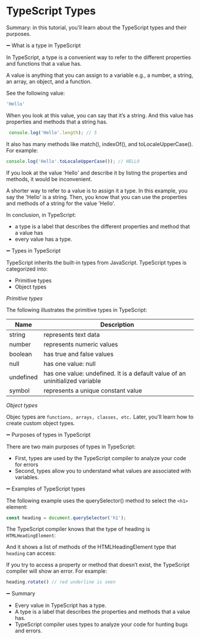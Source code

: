 
# TypeScript Types

Summary: in this tutorial, you’ll learn about the TypeScript types and their purposes.

➖ What is a type in TypeScript

In TypeScript, a type is a convenient way to refer to the different properties and functions that a value has.

A value is anything that you can assign to a variable e.g., a number, a string, an array, an object, and a function.

See the following value:

```js
'Hello'

```

When you look at this value, you can say that it’s a string. And this value has properties and methods that a string has.


```js
 console.log('Hello'.length); // 5

```

It also has many methods like match(), indexOf(), and toLocaleUpperCase(). For example:

```js
console.log('Hello'.toLocaleUpperCase()); // HELLO 

```

If you look at the value 'Hello' and describe it by listing the properties and methods, it would be inconvenient.

A shorter way to refer to a value is to assign it a type. In this example, you say the 'Hello' is a string. Then, you know that you can use the properties and methods of a string for the value 'Hello'.

In conclusion, in TypeScript:

- a type is a label that describes the different properties and method that a value has
- every value has a type.

➖ Types in TypeScript

TypeScript inherits the built-in types from JavaScript. TypeScript types is categorized into:

- Primitive types
- Object types

*Primitive types*

The following illustrates the primitive types in TypeScript:

Name      | Description
----------|-----------------------------------------------------------------------------
string    | represents text data
number    | represents numeric values
boolean   | has true and false values
null      | has one value: null
undefined | has one value: undefined. It is a default value of an uninitialized variable
symbol    | represents a unique constant value

*Object types*

Objec types are `functions, arrays, classes, etc.` Later, you’ll learn how to create custom object types.

➖ Purposes of types in TypeScript

There are two main purposes of types in TypeScript:

- First, types are used by the TypeScript compiler to analyze your code for errors
- Second, types allow you to understand what values are associated with variables.

➖ Examples of TypeScript types

The following example uses the querySelector() method to select the `<h1>` element:

```js
const heading = document.querySelector('h1');

```

The TypeScript compiler knows that the type of heading is `HTMLHeadingElement`:

And it shows a list of methods of the HTMLHeadingElement type that `heading` can access:

If you try to access a property or method that doesn’t exist, the TypeScript compiler will show an error. For example:

```js
heading.rotate() // red underline is seen
```

➖ Summary

- Every value in TypeScript has a type.
- A type is a label that describes the properties and methods that a value has.
- TypeScript compiler uses types to analyze your code for hunting bugs and errors.